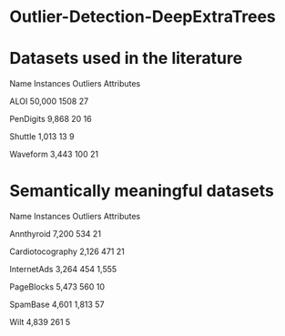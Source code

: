 # Outlier-Detection-DeepExtraTrees

# Datasets used in the literature
  
Name	    Instances	  Outliers	Attributes

ALOI	     50,000	       1508	      27

PenDigits	  9,868	         20	      16

Shuttle	       1,013	      13	    9

Waveform	    3,443	    100	    21

# Semantically meaningful datasets

Name	          Instances 	Outliers	Attributes

Annthyroid	      7,200	      534     	21

Cardiotocography	2,126	      471   	  21

InternetAds	      3,264	      454	      1,555

PageBlocks	      5,473	      560	      10

SpamBase         	4,601	      1,813	    57

Wilt	            4,839	        261	     5
